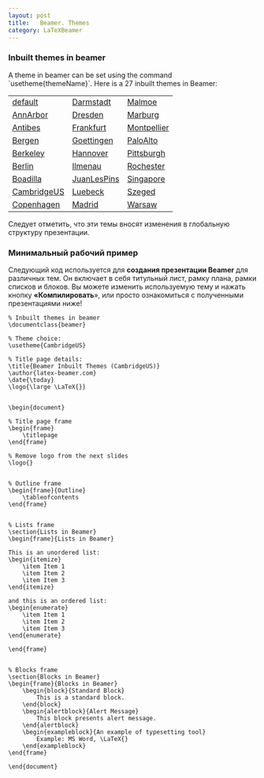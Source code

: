```yaml
---
layout: post
title:   Beamer. Themes
category: LaTeXBeamer
---
```


### Inbuilt themes in beamer

A theme in beamer can be set using the command \`usetheme{themeName}`. Here is a 27 inbuilt themes in Beamer:

|                                                                                |                                                                                |                                                                                |
| ------------------------------------------------------------------------------ | ------------------------------------------------------------------------------ | ------------------------------------------------------------------------------ |
| [default](https://latex-beamer.com/tutorials/beamer-themes/#default)           | [Darmstadt](https://latex-beamer.com/tutorials/beamer-themes/2/#Darmstadt)     | [Malmoe](https://latex-beamer.com/tutorials/beamer-themes/4/#Malmoe)           |
| [AnnArbor](https://latex-beamer.com/tutorials/beamer-themes/#annarbor)         | [Dresden](https://latex-beamer.com/tutorials/beamer-themes/2/#Dresden)         | [Marburg](https://latex-beamer.com/tutorials/beamer-themes/4/#Marburg)         |
| [Antibes](https://latex-beamer.com/tutorials/beamer-themes/#Antibes)           | [Frankfurt](https://latex-beamer.com/tutorials/beamer-themes/3/#Frankfurt)     | [Montpellier](https://latex-beamer.com/tutorials/beamer-themes/4/#Montpellier) |
| [Bergen](https://latex-beamer.com/tutorials/beamer-themes/#Bergen)             | [Goettingen](https://latex-beamer.com/tutorials/beamer-themes/3/#Goettingen)   | [PaloAlto](https://latex-beamer.com/tutorials/beamer-themes/5/#PaloAlto)       |
| [Berkeley](https://latex-beamer.com/tutorials/beamer-themes/#Berkeley)         | [Hannover](https://latex-beamer.com/tutorials/beamer-themes/3/#Hannover)       | [Pittsburgh](https://latex-beamer.com/tutorials/beamer-themes/5/#Pittsburgh)   |
| [Berlin](https://latex-beamer.com/tutorials/beamer-themes/#Berlin)             | [Ilmenau](https://latex-beamer.com/tutorials/beamer-themes/3/#Ilmenau)         | [Rochester](https://latex-beamer.com/tutorials/beamer-themes/5/#Rochester)     |
| [Boadilla](https://latex-beamer.com/tutorials/beamer-themes/2/#Boadilla)       | [JuanLesPins](https://latex-beamer.com/tutorials/beamer-themes/3/#JuanLesPins) | [Singapore](https://latex-beamer.com/tutorials/beamer-themes/5/#Singapore)     |
| [CambridgeUS](https://latex-beamer.com/tutorials/beamer-themes/2/#CambridgeUS) | [Luebeck](https://latex-beamer.com/tutorials/beamer-themes/4/#Luebeck)         | [Szeged](https://latex-beamer.com/tutorials/beamer-themes/5/#Szeged)           |
| [Copenhagen](https://latex-beamer.com/tutorials/beamer-themes/2/#Copenhagen)   | [Madrid](https://latex-beamer.com/tutorials/beamer-themes/4/#Madrid)           | [Warsaw](https://latex-beamer.com/tutorials/beamer-themes/5/#Warsaw)           |
Следует отметить, что эти темы вносят изменения в глобальную структуру презентации.

### Минимальный рабочий пример

Следующий код используется для **создания презентации Beamer** для различных тем. Он включает в себя титульный лист, рамку плана, рамки списков и блоков. Вы можете изменить используемую тему и нажать кнопку **«Компилировать**», или просто ознакомиться с полученными презентациями ниже!

    % Inbuilt themes in beamer
    \documentclass{beamer}

    % Theme choice:
    \usetheme{CambridgeUS}

    % Title page details: 
    \title{Beamer Inbuilt Themes (CambridgeUS)} 
    \author{latex-beamer.com}
    \date{\today}
    \logo{\large \LaTeX{}}


    \begin{document}

    % Title page frame
    \begin{frame}
        \titlepage 
    \end{frame}

    % Remove logo from the next slides
    \logo{}


    % Outline frame
    \begin{frame}{Outline}
        \tableofcontents
    \end{frame}


    % Lists frame
    \section{Lists in Beamer}
    \begin{frame}{Lists in Beamer}

    This is an unordered list:
    \begin{itemize}
        \item Item 1
        \item Item 2
        \item Item 3
    \end{itemize}

    and this is an ordered list:
    \begin{enumerate}
        \item Item 1
        \item Item 2
        \item Item 3
    \end{enumerate}

    \end{frame}


    % Blocks frame
    \section{Blocks in Beamer}
    \begin{frame}{Blocks in Beamer}
        \begin{block}{Standard Block}
            This is a standard block.
        \end{block}
        \begin{alertblock}{Alert Message}
            This block presents alert message.
        \end{alertblock}
        \begin{exampleblock}{An example of typesetting tool}
            Example: MS Word, \LaTeX{}
        \end{exampleblock}
    \end{frame} 

    \end{document}

